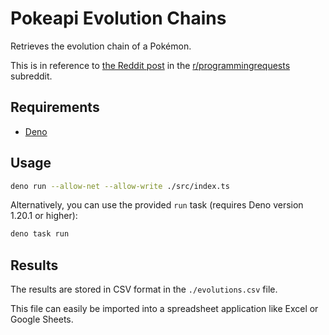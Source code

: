 # Pokeapi Evolution Chains

Retrieves the evolution chain of a Pokémon.

This is in reference to [the Reddit post](https://www.reddit.com/r/programmingrequests/comments/11498hg/pull_data_from_pokeapi_and_put_it_in_plain_text/) in the [r/programmingrequests](https://www.reddit.com/r/programmingrequests/) subreddit.

## Requirements

-   [Deno](https://deno.land/)

## Usage

```bash
deno run --allow-net --allow-write ./src/index.ts
```

Alternatively, you can use the provided `run` task (requires Deno version 1.20.1 or higher):

```bash
deno task run
```

## Results

The results are stored in CSV format in the `./evolutions.csv` file.

This file can easily be imported into a spreadsheet application like Excel or Google Sheets.
